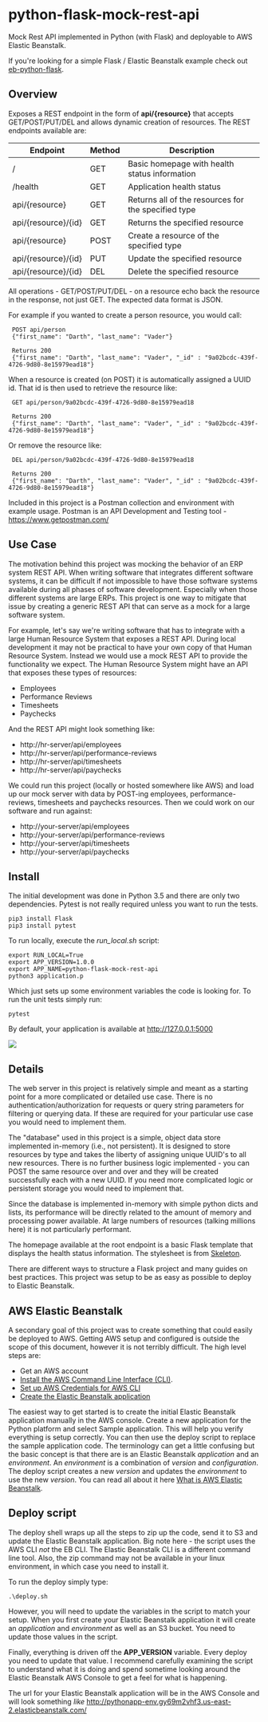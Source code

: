 # python-flask-mock-rest-api
Mock Rest API implemented in Python (with Flask) and deployable to AWS Elastic Beanstalk.

If you're looking for a simple Flask / Elastic Beanstalk example check out [eb-python-flask](https://github.com/aws-samples/eb-python-flask).

## Overview

Exposes a REST endpoint in the form of **api/{resource}** that accepts GET/POST/PUT/DEL and allows dynamic creation of resources. The REST endpoints available are:

|Endpoint|Method|Description|
|--------|------|-----------|
|/|GET|Basic homepage with health status information|
|/health|GET|Application health status|
|api/{resource}|GET|Returns all of the resources for the specified type|
|api/{resource}/{id}|GET|Returns the specified resource|
|api/{resource}|POST|Create a resource of the specified type|
|api/{resource}/{id}|PUT|Update the specified resource|
|api/{resource}/{id}|DEL|Delete the specified resource|

All operations - GET/POST/PUT/DEL - on a resource echo back the resource in the response, not just GET. The expected data format is JSON.

For example if you wanted to create a person resource, you would call:
```
 POST api/person
 {"first_name": "Darth", "last_name": "Vader"}

 Returns 200
 {"first_name": "Darth", "last_name": "Vader", "_id" : "9a02bcdc-439f-4726-9d80-8e15979ead18"}
```
When a resource is created (on POST) it is automatically assigned a UUID id. That id is then used to retrieve the resource like:
```
 GET api/person/9a02bcdc-439f-4726-9d80-8e15979ead18

 Returns 200
 {"first_name": "Darth", "last_name": "Vader", "_id" : "9a02bcdc-439f-4726-9d80-8e15979ead18"}
```
Or remove the resource like:
```
 DEL api/person/9a02bcdc-439f-4726-9d80-8e15979ead18

 Returns 200
 {"first_name": "Darth", "last_name": "Vader", "_id" : "9a02bcdc-439f-4726-9d80-8e15979ead18"}
```

Included in this project is a Postman collection and environment with example usage. Postman is an API Development and Testing tool - https://www.getpostman.com/

## Use Case
The motivation behind this project was mocking the behavior of an ERP system REST API. When writing software that integrates different software systems, it can be difficult if not impossible to have those software systems available during all phases of software development.  Especially when those different systems are large ERPs. This project is one way to mitigate that issue by creating a generic REST API that can serve as a mock for a large software system.

For example, let's say we're writing software that has to integrate with a large Human Resource System that exposes a REST API. During local development it may not be practical to have your own copy of that Human Resource System. Instead we would use a mock REST API to provide the functionality we expect. The Human Resource System might have an API that exposes these types of resources:

* Employees
* Performance Reviews
* Timesheets
* Paychecks

And the REST API might look something like:

* http://hr-server/api/employees
* http://hr-server/api/performance-reviews
* http://hr-server/api/timesheets
* http://hr-server/api/paychecks

We could run this project (locally or hosted somewhere like AWS) and load up our mock server with data by POST-ing employees, performance-reviews, timesheets and paychecks resources. Then we could work on our software and run against:

* http://your-server/api/employees
* http://your-server/api/performance-reviews
* http://your-server/api/timesheets
* http://your-server/api/paychecks

## Install
The initial development was done in Python 3.5 and there are only two dependencies. Pytest is not really required unless you want to run the tests.

```
pip3 install Flask
pip3 install pytest
```

To run locally, execute the *run_local.sh* script:
```
export RUN_LOCAL=True
export APP_VERSION=1.0.0
export APP_NAME=python-flask-mock-rest-api
python3 application.p
```
Which just sets up some environment variables the code is looking for. To run the unit tests simply run:
```
pytest
```
By default, your application is available at http://127.0.0.1:5000  

![](screen.png)

## Details
The web server in this project is relatively simple and meant as a starting point for a more complicated or detailed use case. There is no authentication/authorization for requests or query string parameters for filtering or querying data. If these are required for your particular use case you would need to implement them.

The "database" used in this project is a simple, object data store implemented in-memory (i.e., not persistent). It is designed to store resources by type and takes the liberty of assigning unique UUID's to all new resources. There is no further business logic implemented - you can POST the same resource over and over and they will be created successfully each with a new UUID. If you need more complicated logic or persistent storage you would need to implement that.

Since the database is implemented in-memory with simple python dicts and lists, its performance will be directly related to the amount of memory and processing power available. At large numbers of resources (talking millions here) it is not particularly performant.

The homepage available at the root endpoint is a basic Flask template that displays the health status information. The stylesheet is from [Skeleton](http://getskeleton.com/).

There are different ways to structure a Flask project and many guides on best practices. This project was setup to be as easy as possible to deploy to Elastic Beanstalk.

## AWS Elastic Beanstalk
A secondary goal of this project was to create something that could easily be deployed to AWS. Getting AWS setup and configured is outside the scope of this document, however it is not terribly difficult. The high level steps are:

* Get an AWS account
* [Install the AWS Command Line Interface (CLI)](https://aws.amazon.com/cli/).
* [Set up AWS Credentials for AWS CLI](https://docs.aws.amazon.com/cli/latest/userguide/cli-chap-getting-started.html)
* [Create the Elastic Beanstalk application](https://docs.aws.amazon.com/elasticbeanstalk/latest/dg/GettingStarted.html)

The easiest way to get started is to create the initial Elastic Beanstalk application manually in the AWS console. Create a new application for the Python platform and select Sample application. This will help you verify everything is setup correctly. You can then use the deploy script to replace the sample application code. The terminology can get a little confusing but the basic concept is that there are is an Elastic Beanstalk *application* and an *environment*.  An *environment* is a combination of *version* and *configuration*. The deploy script creates a new *version* and updates the *environment* to use the new *version*. You can read all about it here [What is AWS Elastic Beanstalk](https://docs.aws.amazon.com/elasticbeanstalk/latest/dg/Welcome.html).

## Deploy script
The deploy shell wraps up all the steps to zip up the code, send it to S3 and update the Elastic Beanstalk application. Big note here - the script uses the AWS CLI *not* the EB CLI.  The Elastic Beanstalk CLI is a different command line tool. Also, the zip command may not be available in your linux environment, in which case you need to install it.

To run the deploy simply type:
```
.\deploy.sh
```
However, you will need to update the variables in the script to match your setup. When you first create your Elastic Beanstalk application it will create an *application* and *environment* as well as an S3 bucket.  You need to update those values in the script.

Finally, everything is driven off the **APP_VERSION** variable. Every deploy you need to update that value. I recommend carefully examining the script to understand what it is doing and spend sometime looking around the Elastic Beanstalk AWS Console to get a feel for what is happening.

The url for your Elastic Beanstalk application will be in the AWS Console and will look something *like* http://pythonapp-env.gy69m2vhf3.us-east-2.elasticbeanstalk.com/
